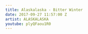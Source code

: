 ```yaml
---
title: Alaskalaska - Bitter Winter
date: 2017-09-27 11:57:00 Z
artist: ALASKALASKA
youtube: plyQFaou1R0
---
```


